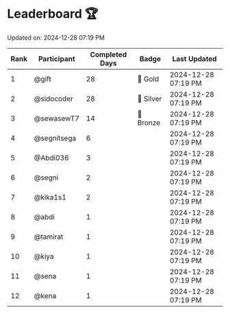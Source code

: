 # Leaderboard 🏆

Updated on: 2024-12-28 07:19 PM

| Rank | Participant       | Completed Days | Badge      | Last Updated         |
|------|-------------------|----------------|------------|----------------------|
| 1    | @gift             | 28             | 🏅 Gold     | 2024-12-28 07:19 PM |
| 2    | @sidocoder        | 28             | 🥈 Silver   | 2024-12-28 07:19 PM |
| 3    | @sewasewT7        | 14             | 🥉 Bronze   | 2024-12-28 07:19 PM |
| 4    | @segnitsega       | 6              |            | 2024-12-28 07:19 PM |
| 5    | @Abdi036          | 3              |            | 2024-12-28 07:19 PM |
| 6    | @segni            | 2              |            | 2024-12-28 07:19 PM |
| 7    | @kika1s1          | 2              |            | 2024-12-28 07:19 PM |
| 8    | @abdi             | 1              |            | 2024-12-28 07:19 PM |
| 9    | @tamirat          | 1              |            | 2024-12-28 07:19 PM |
| 10   | @kiya             | 1              |            | 2024-12-28 07:19 PM |
| 11   | @sena             | 1              |            | 2024-12-28 07:19 PM |
| 12   | @kena             | 1              |            | 2024-12-28 07:19 PM |
